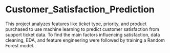 # Customer_Satisfaction_Prediction
This project analyzes features like ticket type, priority, and product purchased to use machine learning to predict customer satisfaction from support ticket data. To find the main factors influencing satisfaction, data cleaning, EDA, and feature engineering were followed by training a Random Forest model.
